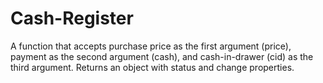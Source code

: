 # Cash-Register
 A function that accepts purchase price as the first argument (price), payment as the second argument (cash), and cash-in-drawer (cid) as the third argument. Returns an object with status and change properties.
